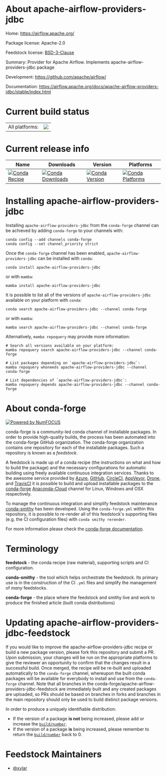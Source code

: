 About apache-airflow-providers-jdbc
===================================

Home: https://airflow.apache.org/

Package license: Apache-2.0

Feedstock license: [BSD-3-Clause](https://github.com/conda-forge/apache-airflow-providers-jdbc-feedstock/blob/main/LICENSE.txt)

Summary: Provider for Apache Airflow. Implements apache-airflow-providers-jdbc package

Development: https://github.com/apache/airflow/

Documentation: https://airflow.apache.org/docs/apache-airflow-providers-jdbc/stable/index.html

Current build status
====================


<table><tr><td>All platforms:</td>
    <td>
      <a href="https://dev.azure.com/conda-forge/feedstock-builds/_build/latest?definitionId=11937&branchName=main">
        <img src="https://dev.azure.com/conda-forge/feedstock-builds/_apis/build/status/apache-airflow-providers-jdbc-feedstock?branchName=main">
      </a>
    </td>
  </tr>
</table>

Current release info
====================

| Name | Downloads | Version | Platforms |
| --- | --- | --- | --- |
| [![Conda Recipe](https://img.shields.io/badge/recipe-apache--airflow--providers--jdbc-green.svg)](https://anaconda.org/conda-forge/apache-airflow-providers-jdbc) | [![Conda Downloads](https://img.shields.io/conda/dn/conda-forge/apache-airflow-providers-jdbc.svg)](https://anaconda.org/conda-forge/apache-airflow-providers-jdbc) | [![Conda Version](https://img.shields.io/conda/vn/conda-forge/apache-airflow-providers-jdbc.svg)](https://anaconda.org/conda-forge/apache-airflow-providers-jdbc) | [![Conda Platforms](https://img.shields.io/conda/pn/conda-forge/apache-airflow-providers-jdbc.svg)](https://anaconda.org/conda-forge/apache-airflow-providers-jdbc) |

Installing apache-airflow-providers-jdbc
========================================

Installing `apache-airflow-providers-jdbc` from the `conda-forge` channel can be achieved by adding `conda-forge` to your channels with:

```
conda config --add channels conda-forge
conda config --set channel_priority strict
```

Once the `conda-forge` channel has been enabled, `apache-airflow-providers-jdbc` can be installed with `conda`:

```
conda install apache-airflow-providers-jdbc
```

or with `mamba`:

```
mamba install apache-airflow-providers-jdbc
```

It is possible to list all of the versions of `apache-airflow-providers-jdbc` available on your platform with `conda`:

```
conda search apache-airflow-providers-jdbc --channel conda-forge
```

or with `mamba`:

```
mamba search apache-airflow-providers-jdbc --channel conda-forge
```

Alternatively, `mamba repoquery` may provide more information:

```
# Search all versions available on your platform:
mamba repoquery search apache-airflow-providers-jdbc --channel conda-forge

# List packages depending on `apache-airflow-providers-jdbc`:
mamba repoquery whoneeds apache-airflow-providers-jdbc --channel conda-forge

# List dependencies of `apache-airflow-providers-jdbc`:
mamba repoquery depends apache-airflow-providers-jdbc --channel conda-forge
```


About conda-forge
=================

[![Powered by
NumFOCUS](https://img.shields.io/badge/powered%20by-NumFOCUS-orange.svg?style=flat&colorA=E1523D&colorB=007D8A)](https://numfocus.org)

conda-forge is a community-led conda channel of installable packages.
In order to provide high-quality builds, the process has been automated into the
conda-forge GitHub organization. The conda-forge organization contains one repository
for each of the installable packages. Such a repository is known as a *feedstock*.

A feedstock is made up of a conda recipe (the instructions on what and how to build
the package) and the necessary configurations for automatic building using freely
available continuous integration services. Thanks to the awesome service provided by
[Azure](https://azure.microsoft.com/en-us/services/devops/), [GitHub](https://github.com/),
[CircleCI](https://circleci.com/), [AppVeyor](https://www.appveyor.com/),
[Drone](https://cloud.drone.io/welcome), and [TravisCI](https://travis-ci.com/)
it is possible to build and upload installable packages to the
[conda-forge](https://anaconda.org/conda-forge) [Anaconda-Cloud](https://anaconda.org/)
channel for Linux, Windows and OSX respectively.

To manage the continuous integration and simplify feedstock maintenance
[conda-smithy](https://github.com/conda-forge/conda-smithy) has been developed.
Using the ``conda-forge.yml`` within this repository, it is possible to re-render all of
this feedstock's supporting files (e.g. the CI configuration files) with ``conda smithy rerender``.

For more information please check the [conda-forge documentation](https://conda-forge.org/docs/).

Terminology
===========

**feedstock** - the conda recipe (raw material), supporting scripts and CI configuration.

**conda-smithy** - the tool which helps orchestrate the feedstock.
                   Its primary use is in the construction of the CI ``.yml`` files
                   and simplify the management of *many* feedstocks.

**conda-forge** - the place where the feedstock and smithy live and work to
                  produce the finished article (built conda distributions)


Updating apache-airflow-providers-jdbc-feedstock
================================================

If you would like to improve the apache-airflow-providers-jdbc recipe or build a new
package version, please fork this repository and submit a PR. Upon submission,
your changes will be run on the appropriate platforms to give the reviewer an
opportunity to confirm that the changes result in a successful build. Once
merged, the recipe will be re-built and uploaded automatically to the
`conda-forge` channel, whereupon the built conda packages will be available for
everybody to install and use from the `conda-forge` channel.
Note that all branches in the conda-forge/apache-airflow-providers-jdbc-feedstock are
immediately built and any created packages are uploaded, so PRs should be based
on branches in forks and branches in the main repository should only be used to
build distinct package versions.

In order to produce a uniquely identifiable distribution:
 * If the version of a package **is not** being increased, please add or increase
   the [``build/number``](https://docs.conda.io/projects/conda-build/en/latest/resources/define-metadata.html#build-number-and-string).
 * If the version of a package **is** being increased, please remember to return
   the [``build/number``](https://docs.conda.io/projects/conda-build/en/latest/resources/define-metadata.html#build-number-and-string)
   back to 0.

Feedstock Maintainers
=====================

* [@xylar](https://github.com/xylar/)

